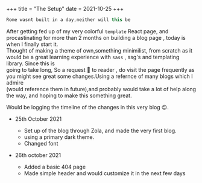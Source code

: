 +++
title = "The Setup"
date = 2021-10-25
+++

```java
Rome wasnt built in a day,neither will this be
```

After getting fed up of my very colorful `template` React page, and procastinating for more than 2 months on building a blog page , today is when I finally start it.
<br>
Thought of making a theme of own,something minimilist, from scratch as it would be a great learning experience with `sass` , ssg's and templating library.
Since this is <br> going to take long, So a request :pray: to reader , do visit the page frequently as you might see great some changes.Using a refernce of many blogs which I admire
<br>(would reference them in future),and probably would take a lot of help along the way, and hoping to make this something great.
<br>

Would be logging the timeline of the changes in this very blog :wink:.

- 25th October 2021
  - Set up of the blog through Zola, and made the very first blog.
  - using a primary dark theme.
  - Changed font

- 26th october 2021
  - Added a basic 404 page
  - Made simple header and would customize it in the next few days